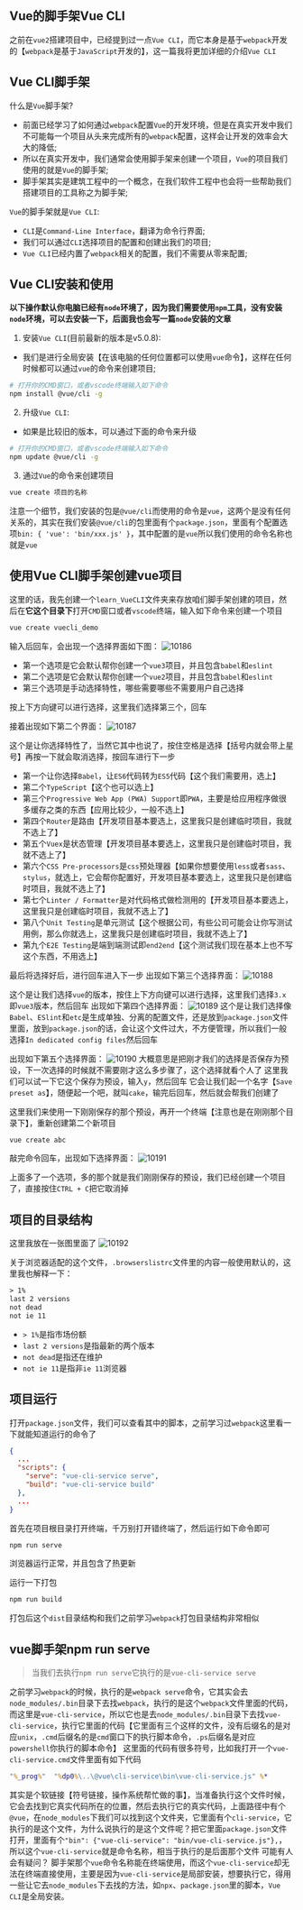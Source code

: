 ## Vue的脚手架Vue CLI
之前在`vue2`搭建项目中，已经提到过一点`Vue CLI`，而它本身是基于`webpack`开发的【`webpack`是基于`JavaScript`开发的】，这一篇我将更加详细的介绍`Vue CLI`

## Vue CLI脚手架
什么是`Vue`脚手架?
  - 前面已经学习了如何通过`webpack`配置`Vue`的开发环境，但是在真实开发中我们不可能每一个项目从头来完成所有的`webpack`配置，这样会让开发的效率会大大的降低;
  - 所以在真实开发中，我们通常会使用脚手架来创建一个项目，`Vue`的项目我们使用的就是`Vue`的脚手架;
  - 脚手架其实是建筑工程中的一个概念，在我们软件工程中也会将一些帮助我们搭建项目的工具称之为脚手架;

`Vue`的脚手架就是`Vue CLI`:
  - `CLI`是`Command-Line Interface`，翻译为命令行界面;
  - 我们可以通过`CLI`选择项目的配置和创建出我们的项目;
  - `Vue CLI`已经内置了`webpack`相关的配置，我们不需要从零来配置;

## Vue CLI安装和使用
**以下操作默认你电脑已经有`node`环境了，因为我们需要使用`npm`工具，没有安装`node`环境，可以去安装一下，后面我也会写一篇`node`安装的文章**

1. 安装`Vue CLI`(目前最新的版本是v5.0.8):
  - 我们是进行全局安装【在该电脑的任何位置都可以使用`vue`命令】，这样在任何时候都可以通过`vue`的命令来创建项目;
  ```bash
  # 打开你的CMD窗口，或者vscode终端输入如下命令
  npm install @vue/cli -g
  ```
2. 升级`Vue CLI`:
  - 如果是比较旧的版本，可以通过下面的命令来升级
  ```bash
  # 打开你的CMD窗口，或者vscode终端输入如下命令
  npm update @vue/cli -g
  ```
3. 通过`Vue`的命令来创建项目
  ```bash
  vue create 项目的名称
  ```

注意一个细节，我们安装的包是`@vue/cli`而使用的命令是`vue`，这两个是没有任何关系的，其实在我们安装`@vue/cli`的包里面有个`package.json`，里面有个配置选项`bin: { 'vue': 'bin/xxx.js' }`，其中配置的是`vue`所以我们使用的命令名称也就是`vue`

## 使用Vue CLI脚手架创建vue项目

这里的话，我先创建一个`learn_VueCLI`文件夹来存放咱们脚手架创建的项目，然后在**它这个目录下**打开`CMD`窗口或者`vscode`终端，输入如下命令来创建一个项目
```bash
vue create vuecli_demo
```

输入后回车，会出现一个选择界面如下图：
![10186](https://s1.ax1x.com/2022/10/26/xW5gc6.png)

- 第一个选项是它会默认帮你创建一个`vue3`项目，并且包含`babel`和`eslint`
- 第二个选项是它会默认帮你创建一个`vue2`项目，并且包含`babel`和`eslint`
- 第三个选项是手动选择特性，哪些需要哪些不需要用户自己选择

按上下方向键可以进行选择，这里我们选择第三个，回车

接着出现如下第二个界面：
![10187](https://s1.ax1x.com/2022/10/26/xW5bgP.png)

这个是让你选择特性了，当然它其中也说了，按住空格是选择【括号内就会带上星号】再按一下就会取消选择，按回车进行下一步
- 第一个让你选择`Babel`，让`ES6`代码转为`ES5`代码【这个我们需要用，选上】
- 第二个`TypeScript`【这个也可以选上】
- 第三个`Progressive Web App (PWA) Support`即`PWA`，主要是给应用程序做很多缓存之类的东西【应用比较少，一般不选上】
- 第四个`Router`是路由【开发项目基本要选上，这里我只是创建临时项目，我就不选上了】
- 第五个`Vuex`是状态管理【开发项目基本要选上，这里我只是创建临时项目，我就不选上了】
- 第六个`CSS Pre-processors`是`css`预处理器【如果你想要使用`less`或者`sass`、`stylus`，就选上，它会帮你配置好，开发项目基本要选上，这里我只是创建临时项目，我就不选上了】
- 第七个`Linter / Formatter`是对代码格式做检测用的【开发项目基本要选上，这里我只是创建临时项目，我就不选上了】
- 第八个`Unit Testing`是单元测试【这个根据公司，有些公司可能会让你写测试用例，那么你就选上，这里我只是创建临时项目，我就不选上了】
- 第九个`E2E Testing`是端到端测试即`end2end`【这个测试我们现在基本上也不写这个东西，不用选上】

最后将选择好后，进行回车进入下一步
出现如下第三个选择界面：
![10188](https://s1.ax1x.com/2022/10/26/xW5Ou8.png)

这个是让我们选择`vue`的版本，按住上下方向键可以进行选择，这里我们选择`3.x`即`vue3`版本，然后回车
出现如下第四个选择界面：
![10189](https://s1.ax1x.com/2022/10/26/xW5zNj.png)
这个是让我们选择像`Babel`、`ESlint`和`etc`是生成单独、分离的配置文件，还是放到`package.json`文件里面，放到`package.json`的话，会让这个文件过大，不方便管理，所以我们一般选择`In dedicated config files`然后回车

出现如下第五个选择界面：
![10190](https://s1.ax1x.com/2022/10/26/xWIS4s.png)
大概意思是把刚才我们的选择是否保存为预设，下一次选择的时候就不需要刚才这么多步骤了，这个选择就看个人了
这里我们可以试一下它这个保存为预设，输入`y`，然后回车
它会让我们起一个名字【`Save preset as`】，随便起一个吧，就叫`cake`，输完后回车，然后就会帮我们创建了

这里我们来使用一下刚刚保存的那个预设，再开一个终端【注意也是在刚刚那个目录下】，重新创建第二个新项目
```bash
vue create abc
```
敲完命令回车，出现如下选择界面：
![10191](https://s1.ax1x.com/2022/10/26/xWI9Cn.png)

上面多了一个选项，多的那个就是我们刚刚保存的预设，我们已经创建一个项目了，直接按住`CTRL + C`把它取消掉

## 项目的目录结构
这里我放在一张图里面了
![10192](https://s1.ax1x.com/2022/10/26/xWIQv6.png)

关于浏览器适配的这个文件，`.browserslistrc`文件里的内容一般使用默认的，这里我也解释一下：
```txt
> 1%
last 2 versions
not dead
not ie 11
```
- `> 1%`是指市场份额
- `last 2 versions`是指最新的两个版本
- `not dead`是指还在维护
- `not ie 11`是指非`ie 11`浏览器


## 项目运行
打开`package.json`文件，我们可以查看其中的脚本，之前学习过`webpack`这里看一下就能知道运行的命令了
```json
{
  ...
  "scripts": {
    "serve": "vue-cli-service serve",
    "build": "vue-cli-service build"
  },
  ...
}
```

首先在项目根目录打开终端，千万别打开错终端了，然后运行如下命令即可
```bash
npm run serve
```

浏览器运行正常，并且包含了热更新

运行一下打包
```bash
npm run build
```
打包后这个`dist`目录结构和我们之前学习`webpack`打包目录结构非常相似

## vue脚手架npm run serve
> 当我们去执行`npm run serve`它执行的是`vue-cli-service serve`

之前学习`webpack`的时候，执行的是`webpack serve`命令，它其实会去`node_modules/.bin`目录下去找`webpack`，执行的是这个`webpack`文件里面的代码，而这里是`vue-cli-service`，所以它也是去`node_modules/.bin`目录下去找`vue-cli-service`，执行它里面的代码【它里面有三个这样的文件，没有后缀名的是对应`unix`，`.cmd`后缀名的是`cmd`窗口下的执行脚本命令，`.ps`后缀名是对应`powershell`你执行的脚本命令】
这里面的代码有很多符号，比如我打开一个`vue-cli-service.cmd`文件里面有如下代码
```cmd
"%_prog%"  "%dp0%\..\@vue\cli-service\bin\vue-cli-service.js" %*
```
其实是个软链接【符号链接，操作系统帮忙做的事】，当准备执行这个文件时候，它会去找到它真实代码所在的位置，然后去执行它的真实代码，上面路径中有个`@vue`，在`node_modules`下我们可以找到这个文件夹，它里面有个`cli-service`，它执行的是这个文件，为什么说执行的是这个文件呢？把它里面`package.json`文件打开，里面有个`"bin": {"vue-cli-service": "bin/vue-cli-service.js"},`，所以这个`vue-cli-service`就是命令名称，相当于执行的是后面那个文件
可能有人会有疑问？
脚手架那个`vue`命令名称能在终端使用，而这个`vue-cli-service`却无法在终端直接使用，主要是因为`vue-cli-service`是局部安装，想要执行它，得用一些让它去`node_modules`下去找的方法，如`npx`、`package.json`里的脚本，`Vue CLI`是全局安装。


